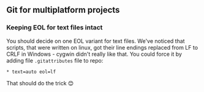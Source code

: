 ## Git for multiplatform projects

### Keeping EOL for text files intact
You should decide on one EOL variant for text files. We've noticed that scripts, that were written
on linux, got their line endings replaced from LF to CRLF in Windows - cygwin didn't really like that.
You could force it by adding file `.gitattributes` file to repo:
```
* text=auto eol=lf
```

That should do the trick 😊 
